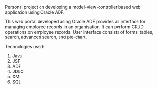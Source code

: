 Personal project on developing a model-view-controller based web application using Oracle ADF.

This web portal developed using Oracle ADF provides an interface for managing employee records in an organisation. It can perform CRUD operations on employee records. User interface consists of forms, tables, search, advanced search, and pie-chart. 

Technologies used:
1) Java
2) JSF
3) ADF
4) JDBC
5) XML
6) SQL
